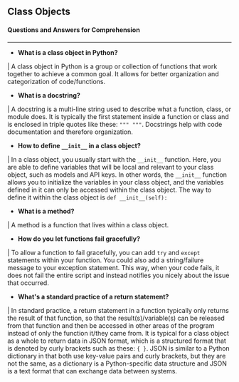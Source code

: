 ## **Class Objects**
#### Questions and Answers for Comprehension
____________________________________________________________

* **What is a class object in Python?**

|       A class object in Python is a group or collection of functions that work together to achieve a common goal. It allows for better organization and categorization of code/functions.


* **What is a docstring?**

|       A docstring is a multi-line string used to describe what a function, class, or module does. It is typically the first statement inside a function or class and is enclosed in triple quotes like these: `""" """`. Docstrings help with code documentation and therefore organization.


* **How to define `__init__` in a class object?** 

|       In a class object, you usually start with the `__init__` function. Here, you are able to define variables that will be local and relevant to your class object, such as models and API keys. In other words, the `__init__` function allows you to initialize the variables in your class object, and the variables defined in it can only be accessed within the class object. The way to define it within the class object is `def __init__(self):`


* **What is a method?** 

|       A method is a function that lives within a class object.


* **How do you let functions fail gracefully?**

|       To allow a function to fail gracefully, you can add `try` and `except` statements within your function. You could also add a string/failure message to your exception statement. This way, when your code fails, it does not fail the entire script and instead notifies you nicely about the issue that occurred.


* **What's a standard practice of a return statement?** 

|       In standard practice, a return statement in a function typically only returns the result of that function, so that the result(s)/variable(s) can be released from that function and then be accessed in other areas of the program instead of only the function it/they came from. It is typical for a class object as a whole to return data in JSON format, which is a structured format that is denoted by curly brackets such as these: `{ }`. JSON is similar to a Python dictionary in that both use key-value pairs and curly brackets, but they are not the same, as a dictionary is a Python-specific data structure and JSON is a text format that can exchange data between systems.
